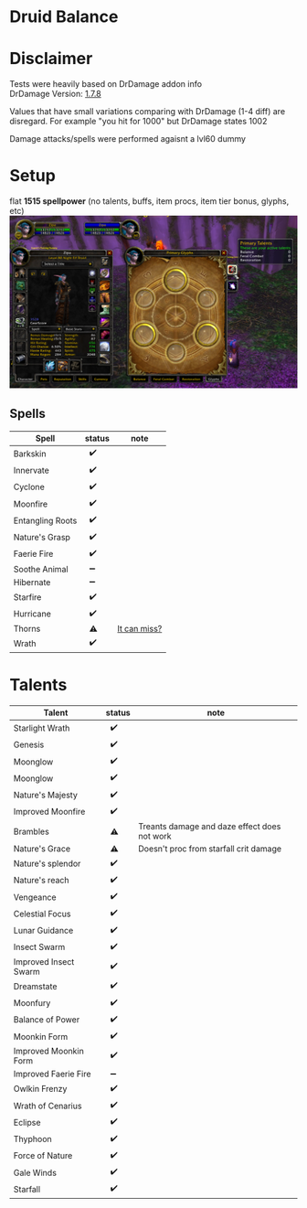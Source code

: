 # Druid Balance

# Disclaimer
Tests were heavily based on DrDamage addon info  
DrDamage Version: [1.7.8](https://www.wowace.com/projects/dr-damage/files/426084) 

Values that have small variations comparing with DrDamage (1-4 diff) are disregard. For example "you hit for 1000" but DrDamage states 1002

Damage attacks/spells were performed agaisnt a lvl60 dummy

# Setup
flat **1515 spellpower** (no talents, buffs, item procs, item tier bonus, glyphs, etc)
![setup](./img/_setup.png)

## Spells
Spell | status | note
----- | ------ | ----
Barkskin            | &nbsp; :heavy_check_mark:
Innervate           | &nbsp; :heavy_check_mark:
Cyclone             | &nbsp; :heavy_check_mark:
Moonfire            | &nbsp; :heavy_check_mark:
Entangling Roots    | &nbsp; :heavy_check_mark:
Nature's Grasp      | &nbsp; :heavy_check_mark:
Faerie Fire         | &nbsp; :heavy_check_mark:
Soothe Animal       | &nbsp; :heavy_minus_sign:
Hibernate           | &nbsp; :heavy_minus_sign:
Starfire            | &nbsp; :heavy_check_mark:
Hurricane           | &nbsp; :heavy_check_mark:
Thorns              | &nbsp; :warning: | [It can miss?](./img/spell_thorns.png)
Wrath               | &nbsp; :heavy_check_mark:


# Talents
Talent | status | note
------ | ------ | ----
Starlight Wrath         | &nbsp; :heavy_check_mark:
Genesis                 | &nbsp; :heavy_check_mark:
Moonglow                | &nbsp; :heavy_check_mark:
Moonglow                | &nbsp; :heavy_check_mark:
Nature's Majesty        | &nbsp; :heavy_check_mark:
Improved Moonfire       | &nbsp; :heavy_check_mark:
Brambles                | &nbsp; :warning: | Treants damage and daze effect does not work
Nature's Grace          | &nbsp; :warning: | Doesn't proc from starfall crit damage
Nature's splendor       | &nbsp; :heavy_check_mark:
Nature's reach          | &nbsp; :heavy_check_mark:
Vengeance               | &nbsp; :heavy_check_mark:
Celestial Focus         | &nbsp; :heavy_check_mark:
Lunar Guidance          | &nbsp; :heavy_check_mark:
Insect Swarm            | &nbsp; :heavy_check_mark:
Improved Insect Swarm   | &nbsp; :heavy_check_mark:
Dreamstate              | &nbsp; :heavy_check_mark:
Moonfury                | &nbsp; :heavy_check_mark:
Balance of Power        | &nbsp; :heavy_check_mark:
Moonkin Form            | &nbsp; :heavy_check_mark:
Improved Moonkin Form   | &nbsp; :heavy_check_mark:
Improved Faerie Fire    | &nbsp; :heavy_minus_sign:
Owlkin Frenzy           | &nbsp; :heavy_check_mark:
Wrath of Cenarius       | &nbsp; :heavy_check_mark:
Eclipse                 | &nbsp; :heavy_check_mark:
Thyphoon                | &nbsp; :heavy_check_mark:
Force of Nature         | &nbsp; :heavy_check_mark:
Gale Winds              | &nbsp; :heavy_check_mark:
Starfall                | &nbsp; :heavy_check_mark: